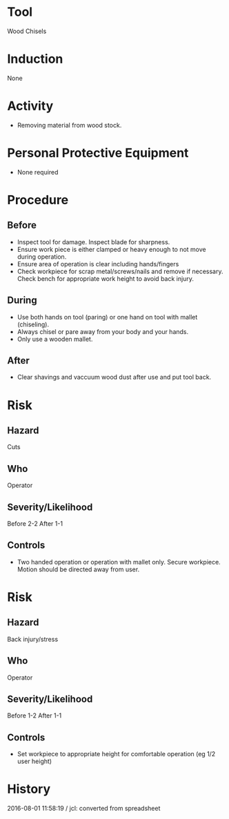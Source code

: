 # Tool
Wood Chisels
# Induction
None
# Activity

* Removing material from wood stock.

# Personal Protective Equipment

* None required

# Procedure
## Before

* Inspect tool for damage. Inspect blade for sharpness. 
* Ensure work piece is either clamped or heavy enough to not move during operation. 
* Ensure area of operation is clear including hands/fingers
* Check workpiece for scrap metal/screws/nails and remove if necessary. Check bench for appropriate work height to avoid back injury.

## During

* Use both hands on tool (paring) or one hand on tool with mallet (chiseling). 
* Always chisel or pare away from your body and your hands.
* Only use a wooden mallet.

## After

* Clear shavings and vaccuum wood dust after use and put tool back.

# Risk
## Hazard
Cuts
## Who
Operator
## Severity/Likelihood
Before 2-2 After 1-1
## Controls

* Two handed operation or operation with mallet only. Secure workpiece. Motion should be directed away from user.

# Risk
## Hazard
Back injury/stress
## Who
Operator
## Severity/Likelihood
Before 1-2 After 1-1
## Controls

* Set workpiece to appropriate height for comfortable operation (eg 1/2 user height)

# History
2016-08-01 11:58:19 / jcl: converted from spreadsheet

